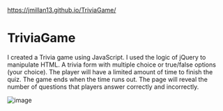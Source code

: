 https://jmillan13.github.io/TriviaGame/
# TriviaGame

I created a Trivia game using JavaScript. I used the logic of jQuery to manipulate HTML.
A trivia form with multiple choice or true/false options (your choice).
The player will have a limited amount of time to finish the quiz.
The game ends when the time runs out. The page will reveal the number of questions that players answer correctly and incorrectly.

![image](https://user-images.githubusercontent.com/46582302/65397712-539f1e00-dd80-11e9-9ab4-c1597404ea24.png)

